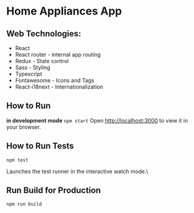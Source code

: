 # Home Appliances App

## Web Technologies:
- React
- React router - internal app routing
- Redux - State control
- Sass - Styling
- Typescript
- Fontawesome - Icons and Tags
- React-i18next - Internationalization 

## How to Run

**in development mode**
 `npm start`
Open [http://localhost:3000](http://localhost:3000) to view it in your browser.

## How to Run Tests
`npm test`

Launches the test runner in the interactive watch mode.\

## Run Build for Production 
`npm run build`

